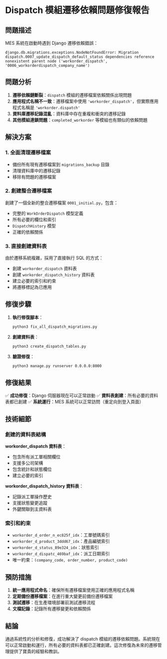# Dispatch 模組遷移依賴問題修復報告

## 問題描述

MES 系統在啟動時遇到 Django 遷移依賴錯誤：

```
django.db.migrations.exceptions.NodeNotFoundError: Migration dispatch.0007_update_dispatch_default_status dependencies reference nonexistent parent node ('workorder_dispatch', '0006_workorderdispatch_company_name')
```

## 問題分析

1. **遷移依賴鏈斷裂**：`dispatch` 模組的遷移檔案依賴關係出現問題
2. **應用程式名稱不一致**：遷移檔案中使用 `'workorder_dispatch'`，但實際應用程式名稱是 `'workorder.dispatch'`
3. **資料庫遷移記錄混亂**：資料庫中存在重複和衝突的遷移記錄
4. **其他模組連鎖問題**：`completed_workorder` 等模組也有類似的依賴問題

## 解決方案

### 1. 全面清理遷移檔案

- 備份所有現有遷移檔案到 `migrations_backup` 目錄
- 清理資料庫中的遷移記錄
- 移除有問題的遷移檔案

### 2. 創建整合遷移檔案

創建了一個全新的整合遷移檔案 `0001_initial.py`，包含：
- 完整的 `WorkOrderDispatch` 模型定義
- 所有必要的欄位和索引
- `DispatchHistory` 模型
- 正確的依賴關係

### 3. 直接創建資料表

由於遷移系統複雜，採用了直接執行 SQL 的方式：
- 創建 `workorder_dispatch` 資料表
- 創建 `workorder_dispatch_history` 資料表
- 建立必要的索引和約束
- 將遷移標記為已應用

## 修復步驟

1. **執行修復腳本**：
   ```bash
   python3 fix_all_dispatch_migrations.py
   ```

2. **創建資料表**：
   ```bash
   python3 create_dispatch_tables.py
   ```

3. **驗證修復**：
   ```bash
   python3 manage.py runserver 0.0.0.0:8000
   ```

## 修復結果

✅ **成功修復**：Django 伺服器現在可以正常啟動
✅ **資料表創建**：所有必要的資料表都已創建
✅ **系統運行**：MES 系統可以正常訪問（重定向到登入頁面）

## 技術細節

### 創建的資料表結構

**workorder_dispatch 資料表**：
- 包含所有派工單相關欄位
- 支援多公司架構
- 包含統計和狀態欄位
- 建立必要的索引

**workorder_dispatch_history 資料表**：
- 記錄派工單操作歷史
- 支援狀態變更追蹤
- 外鍵關聯到主資料表

### 索引和約束

- `workorder_d_order_n_ec825f_idx`：工單號碼索引
- `workorder_d_product_3ddd67_idx`：產品編號索引
- `workorder_d_status_89e324_idx`：狀態索引
- `workorder_d_dispatc_469baf_idx`：派工日期索引
- 唯一約束：`(company_code, order_number, product_code)`

## 預防措施

1. **統一應用程式命名**：確保所有遷移檔案使用正確的應用程式名稱
2. **定期備份遷移檔案**：在進行重大變更前備份遷移檔案
3. **測試遷移**：在生產環境部署前測試遷移流程
4. **文檔記錄**：記錄所有遷移變更和依賴關係

## 結論

通過系統性的分析和修復，成功解決了 dispatch 模組的遷移依賴問題。系統現在可以正常啟動和運行，所有必要的資料表都已正確創建。這次修復為未來的遷移管理提供了寶貴的經驗和教訓。 